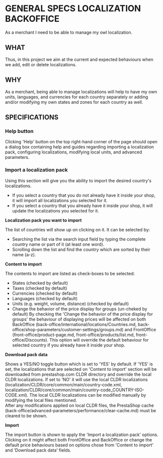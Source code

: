 # GENERAL SPECS LOCALIZATION BACKOFFICE

As a merchant I need to be able to manage my owl localization.

## WHAT

Thus, in this project we aim at the current and expected behaviours when we add, edit or delete localizations.

## WHY

As a merchant, being able to manage localizations will help to have my own units, languages, and currencies for each country separately or adding and/or modifying my own states and zones for each country as well.

## SPECIFICATIONS

### Help button

Clicking 'Help' button on the top right-hand corner of the page should open a dialog box containing help and guides regarding importing a localization pack, configuring localizations, modifying local units, and advanced parameters.

### Import a localization pack

Using this section will give you the ability to import the desired country's localizations.</br>
- If you select a country that you do not already have it inside your shop, it will import all localizations you selected for it.
- If you select a country that you already have it inside your shop, it will update the localizations you selected for it.

**Localization pack you want to import**

The list of countries will show up on clicking on it. It can be selected by:
- Searching the list via the search input field by typing the complete country name or part of it (at least one word).
- Scrolling down the list and find the country which are sorted by their name (a-z).

**Content to import**

The contents to import are listed as check-boxes to be selected:
- States (checked by default)
- Taxes (checked by default)
- Currencies (checked by default)
- Languages (checked by default)
- Units (e.g. weight, volume, distance) (checked by default)
- Change the behavior of the price display for groups (un-cheked by default)
By checking the 'Change the behavior of the price display for groups' the behaviour of displaying prices will be affected on both BackOffice (back-office/international/locations/Countries.md, back-office/shop-parameters/customer-settings/groups.md) and FrontOffice (front-office/product-page.md, front-office/products/list.md, front-office/Discounts). This option will override the default behaviour for selected country if you already have it inside your shop.

**Download pack data**

Shows a YES/NO toggle button which is set to 'YES' by default. If 'YES' is set, the localizations that are selected on 'Content to import' section will be downloaded from prestashop.com CLDR directory and override the local CLDR localizations. If set to 'NO' it will use the local CLDR localizations (localization/CLDR/core/common/main/country-code.xml, localization/CLDR/core/common/main/country-code_COUNTRY-ISO-CODE.xml). The local CLDR localizations can be modified manually by modifying the local files mentioned.</br>
After any modifications applied on local CLDR files, the PrestaShop cache (back-office/advanced-parameters/performance/clear-cache.md) must be cleared to be shown.

**Import**

The import button is shown to apply the 'Import a localization pack' options. Clicking on it might affect both FrontOffice and BackOffice or change the default price behaviours based on options chose from 'Content to import' and 'Download pack data' fields.
